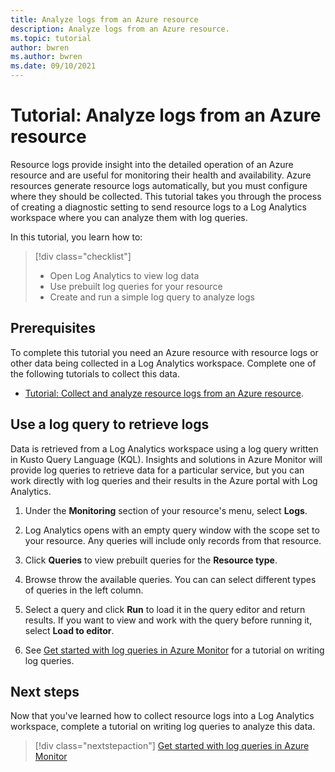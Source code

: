 ```yaml
---
title: Analyze logs from an Azure resource
description: Analyze logs from an Azure resource.
ms.topic: tutorial
author: bwren
ms.author: bwren
ms.date: 09/10/2021
---
```


# Tutorial: Analyze logs from an Azure resource

Resource logs provide insight into the detailed operation of an Azure resource and are useful for monitoring their health and availability. Azure resources generate resource logs automatically, but you must configure where they should be collected. This tutorial takes you through the process of creating a diagnostic setting to send resource logs to a Log Analytics workspace where you can analyze them with log queries.

In this tutorial, you learn how to:

> [!div class="checklist"]
> * Open Log Analytics to view log data
> * Use prebuilt log queries for your resource
> * Create and run a simple log query to analyze logs


## Prerequisites
To complete this tutorial you need an Azure resource with resource logs or other data being collected in a Log Analytics workspace. Complete one of the following tutorials to collect this data.

- [Tutorial: Collect and analyze resource logs from an Azure resource](../essentials/tutorial-resource-logs.md).


   
 
 ## Use a log query to retrieve logs
Data is retrieved from a Log Analytics workspace using a log query written in Kusto Query Language (KQL). Insights and solutions in Azure Monitor will provide log queries to retrieve data for a particular service, but you can work directly with log queries and their results in the Azure portal with Log Analytics. 

1. Under the **Monitoring** section of your resource's menu, select **Logs**.
2. Log Analytics opens with an empty query window with the scope set to your resource. Any queries will include only records from that resource.



3. Click **Queries** to view prebuilt queries for the **Resource type**. 



4. Browse throw the available queries. You can can select different types of queries in the left column. 



5. Select a query and click **Run** to load it in the query editor and return results. If you want to view and work with the query before running it, select **Load to editor**.



6. See [Get started with log queries in Azure Monitor](../logs/get-started-queries.md) for a tutorial on writing log queries.






## Next steps
Now that you've learned how to collect resource logs into a Log Analytics workspace, complete a tutorial on writing log queries to analyze this data.

> [!div class="nextstepaction"]
> [Get started with log queries in Azure Monitor](../logs/get-started-queries.md)
